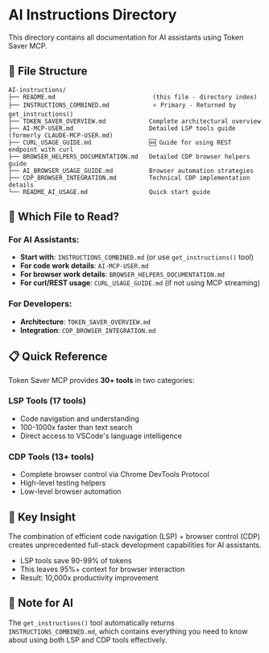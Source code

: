 # AI Instructions Directory

This directory contains all documentation for AI assistants using Token Saver MCP.

## 📁 File Structure

```
AI-instructions/
├── README.md                           (this file - directory index)
├── INSTRUCTIONS_COMBINED.md            ⭐ Primary - Returned by get_instructions()
├── TOKEN_SAVER_OVERVIEW.md            Complete architectural overview
├── AI-MCP-USER.md                     Detailed LSP tools guide (formerly CLAUDE-MCP-USER.md)
├── CURL_USAGE_GUIDE.md                🆕 Guide for using REST endpoint with curl
├── BROWSER_HELPERS_DOCUMENTATION.md   Detailed CDP browser helpers guide
├── AI_BROWSER_USAGE_GUIDE.md          Browser automation strategies
├── CDP_BROWSER_INTEGRATION.md         Technical CDP implementation details
└── README_AI_USAGE.md                 Quick start guide
```

## 🎯 Which File to Read?

### For AI Assistants:
- **Start with**: `INSTRUCTIONS_COMBINED.md` (or use `get_instructions()` tool)
- **For code work details**: `AI-MCP-USER.md`
- **For browser work details**: `BROWSER_HELPERS_DOCUMENTATION.md`
- **For curl/REST usage**: `CURL_USAGE_GUIDE.md` (if not using MCP streaming)

### For Developers:
- **Architecture**: `TOKEN_SAVER_OVERVIEW.md`
- **Integration**: `CDP_BROWSER_INTEGRATION.md`

## 📋 Quick Reference

Token Saver MCP provides **30+ tools** in two categories:

### LSP Tools (17 tools)
- Code navigation and understanding
- 100-1000x faster than text search
- Direct access to VSCode's language intelligence

### CDP Tools (13+ tools)
- Complete browser control via Chrome DevTools Protocol
- High-level testing helpers
- Low-level browser automation

## 🚀 Key Insight

The combination of efficient code navigation (LSP) + browser control (CDP) creates unprecedented full-stack development capabilities for AI assistants.

- LSP tools save 90-99% of tokens
- This leaves 95%+ context for browser interaction
- Result: 10,000x productivity improvement

## 📝 Note for AI

The `get_instructions()` tool automatically returns `INSTRUCTIONS_COMBINED.md`, which contains everything you need to know about using both LSP and CDP tools effectively.